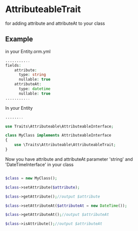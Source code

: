 AttributeableTrait
===================

for adding attribute and attributeAt to your class

Example
-------
in your Entity.orm.yml
```php
...........
fields:
    attribute:
      type: string
      nullable: true
    attributeAt:
      type: datetime
      nullable: true
...........
```

In your Entity
```php
........

use Traits\Attributeable\AttributeableInterface;

class MyClass implements AttributeableInterface
{
	use \Traits\Attributeable\AttributeableTrait;
}

```

Now you have attribute and attributeAt parameter 'string' and 'DateTimeInterface' in your class
```php

$class = new MyClass();

$class->setAttribute($attribute);

$class->getAttribute();//output $attribute

$class->setAttributeAt($attributeAt = new DateTime());

$class->getAttributeAt();//output $attributeAt

$class->isAttribute();//output $attributeAt


```

